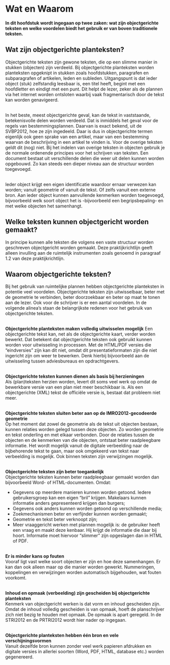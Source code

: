 # Wat en Waarom
**In dit hoofdstuk wordt ingegaan op twee zaken: wat zijn objectgerichte teksten
en welke voordelen biedt het gebruik er van boven traditionele teksten.**

## Wat zijn objectgerichte planteksten?
Objectgerichte teksten zijn gewone teksten, die op een slimme manier in stukken
(objecten) zijn verdeeld.
Bij objectgerichte planteksten worden planteksten opgeknipt in stukken zoals
hoofdstukken, paragrafen en subparagrafen of artikelen, leden en subleden.
Uitgangspunt is dat ieder object (stuk) zelfstandig leesbaar is, een titel
heeft, begint met een hoofdletter en eindigt met een punt. Dit helpt de lezer,
zeker als de plannen via het internet worden ontsloten waarbij vaak
fragmentarisch door de tekst kan worden genavigeerd.
<br/><br/>

In het beste, meest objectgerichte geval, kan de tekst in vaststaande,
betekenisvolle delen worden verdeeld. Dat is inmiddels het geval voor de regels
van bestemmingsplannen. Daarvan is exact bekend, uit de SVBP2012, hoe ze zijn
ingedeeld. Daar is dus in objectgerichte termen eigenlijk ook geen sprake van
een artikel, maar van een bestemming waarvan de beschrijving in een artikel te
vinden is. Voor de overige teksten geldt dit (nog) niet.
Bij het indelen van overige teksten in objecten gebruik je de normale ordenende
principes voor het schrijven van teksten. Een document bestaat uit verschillende
delen die weer uit delen kunnen worden opgebouwd. Zo kan steeds een dieper
niveau aan de structuur worden toegevoegd.
<br/><br/>

Ieder object krijgt een eigen identificatie waardoor ernaar verwezen kan worden;
vanuit geometrie of vanuit de tekst. Of zelfs vanuit een externe bron.
Aan ieder object kunnen aanvullende kenmerken worden toegevoegd, bijvoorbeeld
welk soort object het is -bijvoorbeeld een begripsbepaling- en met welke
objecten het samenhangt.

## Welke teksten kunnen objectgericht worden gemaakt?
In principe kunnen alle teksten die volgens een vaste structuur worden
geschreven objectgericht worden gemaakt. Deze praktijkrichtlijn geeft alleen
invulling aan de ruimtelijk instrumenten zoals genoemd in paragraaf 1.2 van deze
praktijkrichtlijn.

## Waarom objectgerichte teksten?
Bij het gebruik van ruimtelijke plannen hebben objectgerichte planteksten in
potentie veel voordelen. Objectgerichte teksten zijn uitwisselbaar, beter met de
geometrie te verbinden, beter doorzoekbaar en beter op maat te tonen aan de
lezer. Ook voor de schrijver is er een aantal voordelen. In de volgende alinea’s
staan de belangrijkste redenen voor het gebruik van objectgerichte teksten.
<br/><br/>

**Objectgerichte planteksten maken volledig uitwisselen mogelijk**
Een objectgerichte tekst kan, net als de objectgerichte kaart, verder worden
bewerkt. Dat betekent dat objectgerichte teksten ook gebruikt kunnen worden voor
uitwisseling in processen. Met de HTML/PDF versies die “eindversies” zijn kan
dit niet, omdat dit presentatieformaten zijn die niet ingericht zijn om weer te
bewerken. Denk hierbij bijvoorbeeld aan de uitwisseling tussen adviesbureaus en
opdrachtgevers.
<br/><br/>

**Objectgerichte teksten kunnen dienen als basis bij herzieningen**  
Als (plan)teksten herzien worden, levert dit soms veel werk op omdat de
bewerkbare versie van een plan niet meer beschikbaar is. Als een objectgerichte
(XML) tekst de officiële versie is, bestaat dat probleem niet meer.
<br/><br/>

**Objectgerichte teksten sluiten beter aan op de IMRO2012-gecodeerde geometrie**  
Op het moment dat zowel de geometrie als de tekst uit objecten bestaan, kunnen
relaties worden gelegd tussen deze objecten. Zo worden geometrie en tekst
onderling en met elkaar verbonden. Door de relaties tussen de objecten en de
kenmerken van die objecten, ontstaat beter raadpleegbare informatie. Het wordt
mogelijk vanuit de digitale verbeelding naar de bijbehorende tekst te gaan, maar
ook omgekeerd van tekst naar verbeelding is mogelijk. Ook binnen teksten zijn
verwijzingen mogelijk.
<br/><br/>

**Objectgerichte teksten zijn beter toegankelijk**  
Objectgerichte teksten kunnen beter raadpleegbaar gemaakt worden dan
bijvoorbeeld Word- of HTML-documenten. Omdat:
- Gegevens op meerdere manieren kunnen worden getoond. Iedere gebruikersgroep kan een eigen “bril” krijgen. Makelaars kunnen informatie anders  gepresenteerd krijgen dan burgers;
- Gegevens ook anders kunnen worden getoond op verschillende media;
- Zoekmechanismen beter en verfijnder kunnen worden gemaakt;
- Geometrie en tekst beter verknoopt zijn;
- Meer vraaggericht werken met plannen mogelijk is: de gebruiker heeft een vraag en maakt deze kenbaar. Hij krijgt de informatie die daar bij hoort.
Informatie moet hiervoor “slimmer” zijn opgeslagen dan in HTML of PDF.
<br/><br/>

**Er is minder kans op fouten**  
Vooraf ligt vast welke soort objecten er zijn en hoe deze samenhangen. Er kan
dan ook alleen maar op die manier worden gewerkt. Nummeringen, koppelingen en
verwijzingen worden automatisch bijgehouden, wat fouten voorkomt.
<br/><br/>

**Inhoud en opmaak (verbeelding) zijn gescheiden bij objectgerichte
planteksten**  
Kenmerk van objectgericht werken is dat vorm en inhoud gescheiden zijn. Omdat de
inhoud volledig gescheiden is van opmaak, hoeft de planschrijver zich niet bezig
te houden met opmaak.
De opmaak is apart geregeld. In de STRI2012 en de PRTRI2012 wordt hier nader op
ingegaan.
<br/><br/>

**Objectgerichte planteksten hebben één bron en vele verschijningsvormen**  
Vanuit dezelfde bron kunnen zonder veel werk papieren afdrukken en digitale
versies in allerlei soorten (Word, PDF, HTML, database etc.) worden gegenereerd.
